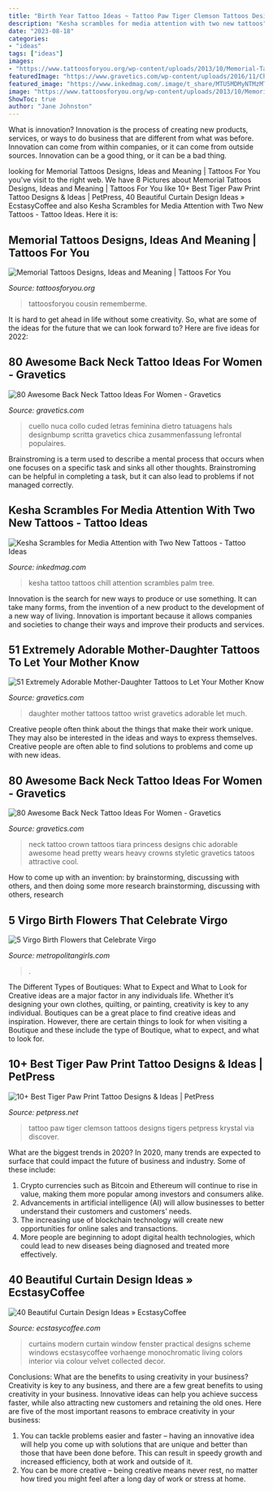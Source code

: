 ```yaml
---
title: "Birth Year Tattoo Ideas ~ Tattoo Paw Tiger Clemson Tattoos Designs Tigers Petpress Krystal Via Discover"
description: "Kesha scrambles for media attention with two new tattoos"
date: "2023-08-18"
categories:
- "ideas"
tags: ["ideas"]
images:
- "https://www.tattoosforyou.org/wp-content/uploads/2013/10/Memorial-Tattoos-for-Sister.jpg"
featuredImage: "https://www.gravetics.com/wp-content/uploads/2016/11/Chic-Small-Crown-Back-Of-Neck-Tattoo.jpg"
featured_image: "https://www.inkedmag.com/.image/t_share/MTU5MDMyNTMzMTgxODAyMjY0/kesha_feature.jpg"
image: "https://www.tattoosforyou.org/wp-content/uploads/2013/10/Memorial-Tattoos-for-Sister.jpg"
ShowToc: true
author: "Jane Johnston"
---
```



What is innovation?
Innovation is the process of creating new products, services, or ways to do business that are different from what was before. Innovation can come from within companies, or it can come from outside sources. Innovation can be a good thing, or it can be a bad thing.

	

		
looking for Memorial Tattoos Designs, Ideas and Meaning | Tattoos For You you've visit to the right web. We have 8 Pictures about Memorial Tattoos Designs, Ideas and Meaning | Tattoos For You like 10+ Best Tiger Paw Print Tattoo Designs &amp; Ideas | PetPress, 40 Beautiful Curtain Design Ideas » EcstasyCoffee and also Kesha Scrambles for Media Attention with Two New Tattoos - Tattoo Ideas. Here it is:
		
    
## Memorial Tattoos Designs, Ideas And Meaning | Tattoos For You

<img loading=lazy src="https://www.tattoosforyou.org/wp-content/uploads/2013/10/Memorial-Tattoos-for-Sister.jpg" onerror="this.onerror=null;this.src='https://tse2.mm.bing.net/th?id=OIP.-o6CtK5V2URCVBK5ASLFdgHaJ4&amp;pid=15.1';" alt="Memorial Tattoos Designs, Ideas and Meaning | Tattoos For You">

_Source: tattoosforyou.org_

>tattoosforyou cousin rememberme. 

	

It is hard to get ahead in life without some creativity. So, what are some of the ideas for the future that we can look forward to? Here are five ideas for 2022: 

    
## 80 Awesome Back Neck Tattoo Ideas For Women - Gravetics

<img loading=lazy src="https://www.gravetics.com/wp-content/uploads/2016/11/Font-Tattoo-on-neck.jpg" onerror="this.onerror=null;this.src='https://tse2.mm.bing.net/th?id=OIP.gjuXliGaqgEb4NMZhWM0GAHaLl&amp;pid=15.1';" alt="80 Awesome Back Neck Tattoo Ideas For Women - Gravetics">

_Source: gravetics.com_

>cuello nuca collo cuded letras feminina dietro tatuagens hals designbump scritta gravetics chica zusammenfassung lefrontal populaires. 

	

Brainstroming is a term used to describe a mental process that occurs when one focuses on a specific task and sinks all other thoughts. Brainstroming can be helpful in completing a task, but it can also lead to problems if not managed correctly.

    
## Kesha Scrambles For Media Attention With Two New Tattoos - Tattoo Ideas

<img loading=lazy src="https://www.inkedmag.com/.image/t_share/MTU5MDMyNTMzMTgxODAyMjY0/kesha_feature.jpg" onerror="this.onerror=null;this.src='https://tse3.mm.bing.net/th?id=OIP.Rfhe3fzvtD6pAC4SRHMsAwHaHa&amp;pid=15.1';" alt="Kesha Scrambles for Media Attention with Two New Tattoos - Tattoo Ideas">

_Source: inkedmag.com_

>kesha tattoo tattoos chill attention scrambles palm tree. 

	

Innovation is the search for new ways to produce or use something. It can take many forms, from the invention of a new product to the development of a new way of living. Innovation is important because it allows companies and societies to change their ways and improve their products and services.

    
## 51 Extremely Adorable Mother-Daughter Tattoos To Let Your Mother Know

<img loading=lazy src="http://www.gravetics.com/wp-content/uploads/2017/07/Little-Tattoo-On-Wrist.jpg" onerror="this.onerror=null;this.src='https://tse1.mm.bing.net/th?id=OIP.uNVGALFj5TsxN5dKb1VeZQHaJ4&amp;pid=15.1';" alt="51 Extremely Adorable Mother-Daughter Tattoos to Let Your Mother Know">

_Source: gravetics.com_

>daughter mother tattoos tattoo wrist gravetics adorable let much. 

	

Creative people often think about the things that make their work unique. They may also be interested in the ideas and ways to express themselves. Creative people are often able to find solutions to problems and come up with new ideas.

    
## 80 Awesome Back Neck Tattoo Ideas For Women - Gravetics

<img loading=lazy src="https://www.gravetics.com/wp-content/uploads/2016/11/Chic-Small-Crown-Back-Of-Neck-Tattoo.jpg" onerror="this.onerror=null;this.src='https://tse3.mm.bing.net/th?id=OIP.q-yBFdmmMoP6hlKxhfMbfQHaHa&amp;pid=15.1';" alt="80 Awesome Back Neck Tattoo Ideas For Women - Gravetics">

_Source: gravetics.com_

>neck tattoo crown tattoos tiara princess designs chic adorable awesome head pretty wears heavy crowns styletic gravetics tatoos attractive cool. 

	

How to come up with an invention: by brainstorming, discussing with others, and then doing some more research
brainstorming, discussing with others, research

    
## 5 Virgo Birth Flowers That Celebrate Virgo

<img loading=lazy src="https://metropolitangirls.com/wp-content/uploads/2021/03/virgo-birth-flowers-featured-image-chrysanthemum.jpg" onerror="this.onerror=null;this.src='https://tse2.mm.bing.net/th?id=OIP.EihqdKtxNyKpXzaVc2dWkQHaFS&amp;pid=15.1';" alt="5 Virgo Birth Flowers that Celebrate Virgo">

_Source: metropolitangirls.com_

>. 

	

The Different Types of Boutiques: What to Expect and What to Look for
Creative ideas are a major factor in any individuals life. Whether it’s designing your own clothes, quilting, or painting, creativity is key to any individual. Boutiques can be a great place to find creative ideas and inspiration. However, there are certain things to look for when visiting a Boutique and these include the type of Boutique, what to expect, and what to look for.

    
## 10+ Best Tiger Paw Print Tattoo Designs &amp; Ideas | PetPress

<img loading=lazy src="https://cdn.petpress.net/wp-content/uploads/2020/05/12001304/tiger-paw-tattoo-idea.jpg" onerror="this.onerror=null;this.src='https://tse1.mm.bing.net/th?id=OIP.k_nXRwpgbVcQfPyn8mnmlgHaJ4&amp;pid=15.1';" alt="10+ Best Tiger Paw Print Tattoo Designs &amp; Ideas | PetPress">

_Source: petpress.net_

>tattoo paw tiger clemson tattoos designs tigers petpress krystal via discover. 

	

What are the biggest trends in 2020?
In 2020, many trends are expected to surface that could impact the future of business and industry. Some of these include:
1. Crypto currencies such as Bitcoin and Ethereum will continue to rise in value, making them more popular among investors and consumers alike.
2. Advancements in artificial intelligence (AI) will allow businesses to better understand their customers and customers’ needs.
3. The increasing use of blockchain technology will create new opportunities for online sales and transactions. 
4. More people are beginning to adopt digital health technologies, which could lead to new diseases being diagnosed and treated more effectively.

    
## 40 Beautiful Curtain Design Ideas » EcstasyCoffee

<img loading=lazy src="https://i2.wp.com/www.ecstasycoffee.com/wp-content/uploads/2016/10/Monochromatic-color-scheme.jpg" onerror="this.onerror=null;this.src='https://tse1.mm.bing.net/th?id=OIP.JGRrRuwovgxji3dT7wV7BAHaJw&amp;pid=15.1';" alt="40 Beautiful Curtain Design Ideas » EcstasyCoffee">

_Source: ecstasycoffee.com_

>curtains modern curtain window fenster practical designs scheme windows ecstasycoffee vorhaenge monochromatic living colors interior via colour velvet collected decor. 

	

Conclusions: What are the benefits to using creativity in your business?
Creativity is key to any business, and there are a few great benefits to using creativity in your business. Innovative ideas can help you achieve success faster, while also attracting new customers and retaining the old ones. Here are five of the most important reasons to embrace creativity in your business: 

1. You can tackle problems easier and faster – having an innovative idea will help you come up with solutions that are unique and better than those that have been done before. This can result in speedy growth and increased efficiency, both at work and outside of it. 
2. You can be more creative – being creative means never rest, no matter how tired you might feel after a long day of work or stress at home.

